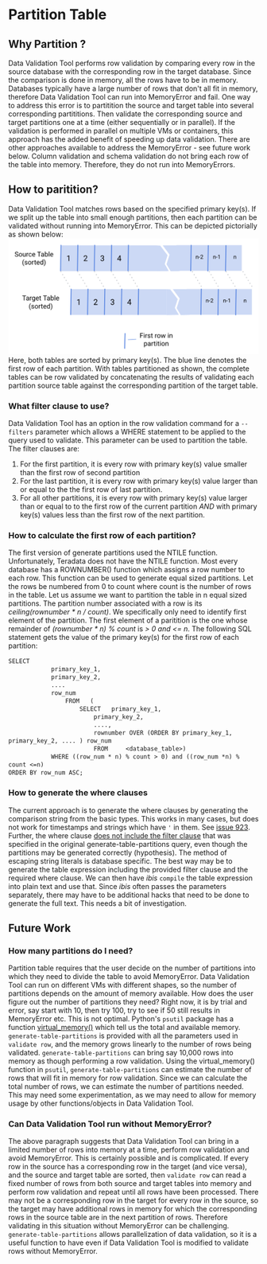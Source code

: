 # Partition Table 

## Why Partition ?
Data Validation Tool performs row validation by comparing every row in the source database with the corresponding row in the target database. Since the comparison is done in memory, all the rows have to be in memory. Databases typically have a large number of rows that don't all fit in memory, therefore Data Validation Tool can run into MemoryError and fail. One way to address this error is to partitition the source and target table into several corresponding partititions. Then validate the corresponding source and target partitions one at a time (either sequentially or in parallel). If the validation is performed in parallel on multiple VMs or containers, this approach has the added benefit of speeding up data validation. There are other approaches available to address the MemoryError - see future work below. Column validation and schema validation do not bring each row of the table into memory. Therefore, they do not run into MemoryErrors.

## How to paritition?
Data Validation Tool matches rows based on the specified primary key(s). If we split up the table into small enough partitions, then each partition can be validated without running into MemoryError. This can be depicted pictorially as shown below:
![Alt text](./partition_picture.png?raw=true "Title")
Here, both tables are sorted by primary key(s). The blue line denotes the first row of each partition. With tables partitioned as shown, the complete tables can be row validated by concatenating the results of validating each partition source table against the corresponding partition of the target table.
### What filter clause to use?
Data Validation Tool has an option in the row validation command for a `--filters` parameter which allows a WHERE statement to be applied to the query used to validate. This parameter can be used to partition the table. The filter clauses are:
1. For the first partition, it is every row with primary key(s) value smaller than the first row of second partition
2. For the last partition, it is every row with primary key(s) value larger than or equal to the the first row of last partition.
3. For all other partitions, it is every row with primary key(s) value larger than or equal to to the first row of the current partition *AND* with primary key(s) values less than the first row of the next partition.
### How to calculate the first row of each partition?
The first version of generate partitions used the NTILE function. Unfortunately, Teradata does not have the NTILE function. Most every database has a ROWNUMBER() function which assigns a row number to each row. This function can be used to generate equal sized partitions. Let the rows be numbered from 0 to count where count is the number of rows in the table. Let us assume we want to partition the table in n equal sized partitions. The partition number associated with a row is its _ceiling(rownumber * n / count)_. We specifically only need to identify first element of the partition. The first element of a paritition is the one whose remainder of _(rownumber * n) % count_ is _> 0 and  <= n_.  The following SQL statement gets the value of the primary key(s) for the first row of each partition:
```
SELECT 
            primary_key_1,
            primary_key_2,
            ....
            row_num
                FROM   (
                    SELECT   primary_key_1,
                        primary_key_2,
                        ....,
                        rownumber OVER (ORDER BY primary_key_1, primary_key_2, .... ) row_num
                        FROM     <database_table>)
            WHERE ((row_num * n) % count > 0) and ((row_num *n) % count <=n)
ORDER BY row_num ASC;
```
### How to generate the where clauses
The current approach is to generate the where clauses by generating the comparison string from the basic types. This works in many cases, but does not work for timestamps and strings which have `'` in them. See [issue 923](https://github.com/GoogleCloudPlatform/professional-services-data-validator/issues/923). Further, the where clause [does not include the filter clause](https://github.com/GoogleCloudPlatform/professional-services-data-validator/issues/950) that was specified in the original generate-table-partitions query, even though the partitions may be generated correctly (hypothesis). The method of escaping string literals is database specific.  The best way may be to generate the table expression including the provided filter clause and the required where clause. We can then have _ibis_ `compile` the table expression into plain text and use that. Since _ibis_ often passes the  parameters separately, there may have to be additional hacks that need to be done to generate the full text. This needs a bit of investigation. 
## Future Work
### How many partitions do I need?
Partition table requires that the user decide on the number of partitions into which they need to divide the table to avoid MemoryError. Data Validation Tool can run on different VMs with different shapes, so the number of partitions depends on the amount of memory available. How does the user figure out the number of partitions they need? Right now, it is by trial and error, say start with 10, then try 100, try to see if 50 still results in MemoryError etc. This is not optimal. Python's `psutil` package has a function [virtual_memory()](https://psutil.readthedocs.io/en/latest/#psutil.virtual_memory) which tell us the total and available memory. `generate-table-partitions` is provided with all the parameters used in `validate row`, and the memory grows linearly to the number of rows being validated. `generate-table-partitions` can bring say 10,000 rows into memory as though performing a row validation. Using the virtual_memory() function in `psutil`, `generate-table-partitions` can estimate the number of rows that will fit in memory for row validation. Since we can calculate the total number of rows, we can estimate the number of partitions needed. This may need some experimentation, as we may need to allow for memory usage by other functions/objects in Data Validation Tool.
### Can Data Validation Tool run without MemoryError?
The above paragraph suggests that Data Validation Tool can bring in a limited number of rows into memory at a time, perform row validation and avoid MemoryError. This is certainly possible and is complicated. If every row in the source has a corresponding row in the target (and vice versa), and the source and target table are sorted, then `validate row` can read a fixed number of rows from both source and target tables into memory and perform row validation and repeat until all rows have been processed. There may not be a corresponding row in the target for every row in the source, so the target may have additional rows in memory for which the corresponding rows in the source table are in the next partition of rows. Therefore validating in this situation without MemoryError can be challenging. `generate-table-partitions` allows parallelization of data validation, so it is a useful function to have even if Data Validation Tool is modified to validate rows without MemoryError.
